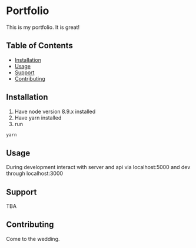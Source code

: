 # Portfolio

This is my portfolio. It is great!

## Table of Contents

- [Installation](#installation)
- [Usage](#usage)
- [Support](#support)
- [Contributing](#contributing)

## Installation

1. Have node version 8.9.x installed
2. Have yarn installed
3. run

```sh
yarn
```

## Usage

During development interact with server and api via localhost:5000 and dev through localhost:3000

## Support

TBA

## Contributing

Come to the wedding.
